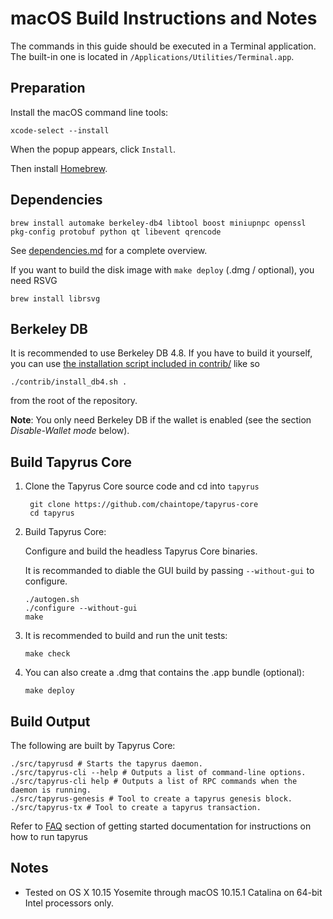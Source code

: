 macOS Build Instructions and Notes
====================================
The commands in this guide should be executed in a Terminal application.
The built-in one is located in `/Applications/Utilities/Terminal.app`.

Preparation
-----------
Install the macOS command line tools:

`xcode-select --install`

When the popup appears, click `Install`.

Then install [Homebrew](https://brew.sh).

Dependencies
----------------------

    brew install automake berkeley-db4 libtool boost miniupnpc openssl pkg-config protobuf python qt libevent qrencode

See [dependencies.md](dependencies.md) for a complete overview.

If you want to build the disk image with `make deploy` (.dmg / optional), you need RSVG

    brew install librsvg

Berkeley DB
-----------
It is recommended to use Berkeley DB 4.8. If you have to build it yourself,
you can use [the installation script included in contrib/](/contrib/install_db4.sh)
like so

```shell
./contrib/install_db4.sh .
```

from the root of the repository.

**Note**: You only need Berkeley DB if the wallet is enabled (see the section *Disable-Wallet mode* below).

Build Tapyrus Core
------------------------

1. Clone the Tapyrus Core source code and cd into `tapyrus`

        git clone https://github.com/chaintope/tapyrus-core
        cd tapyrus

2.  Build Tapyrus Core:

    Configure and build the headless Tapyrus Core binaries.

    It is recommanded to diable the GUI build by passing `--without-gui` to configure.

        ./autogen.sh
        ./configure --without-gui
        make

3.  It is recommended to build and run the unit tests:

        make check

4.  You can also create a .dmg that contains the .app bundle (optional):

        make deploy

Build Output
------------

The following are built by Tapyrus Core:

    ./src/tapyrusd # Starts the tapyrus daemon.
    ./src/tapyrus-cli --help # Outputs a list of command-line options.
    ./src/tapyrus-cli help # Outputs a list of RPC commands when the daemon is running.
    ./src/tapyrus-genesis # Tool to create a tapyrus genesis block.
    ./src/tapyrus-tx # Tool to create a tapyrus transaction.

Refer to [FAQ](https://github.com/chaintope/tapyrus-core/new/master/doc/tapyrus#faq) section of getting started documentation for instructions on how to run tapyrus

Notes
-----

* Tested on OS X 10.15 Yosemite through macOS 10.15.1 Catalina on 64-bit Intel processors only.


